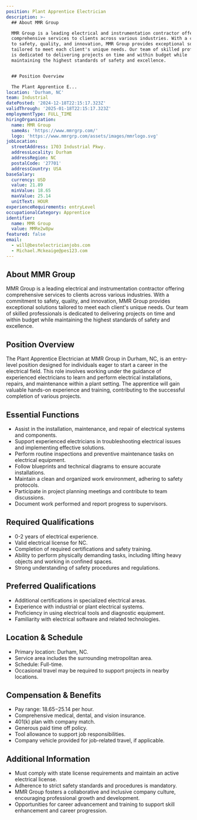 ```yaml
---
position: Plant Apprentice Electrician
description: >-
  ## About MMR Group

  MMR Group is a leading electrical and instrumentation contractor offering
  comprehensive services to clients across various industries. With a commitment
  to safety, quality, and innovation, MMR Group provides exceptional solutions
  tailored to meet each client's unique needs. Our team of skilled professionals
  is dedicated to delivering projects on time and within budget while
  maintaining the highest standards of safety and excellence.


  ## Position Overview

  The Plant Apprentice E...
location: 'Durham, NC'
team: Industrial
datePosted: '2024-12-18T22:15:17.323Z'
validThrough: '2025-01-18T22:15:17.323Z'
employmentType: FULL_TIME
hiringOrganization:
  name: MMR Group
  sameAs: 'https://www.mmrgrp.com/'
  logo: 'https://www.mmrgrp.com/assets/images/mmrlogo.svg'
jobLocation:
  streetAddress: 1703 Industrial Pkwy.
  addressLocality: Durham
  addressRegion: NC
  postalCode: '27701'
  addressCountry: USA
baseSalary:
  currency: USD
  value: 21.89
  minValue: 18.65
  maxValue: 25.14
  unitText: HOUR
experienceRequirements: entryLevel
occupationalCategory: Apprentice
identifier:
  name: MMR Group
  value: MMRe2w8pw
featured: false
email:
  - will@bestelectricianjobs.com
  - Michael.Mckeaige@pes123.com
---
```




## About MMR Group
MMR Group is a leading electrical and instrumentation contractor offering comprehensive services to clients across various industries. With a commitment to safety, quality, and innovation, MMR Group provides exceptional solutions tailored to meet each client's unique needs. Our team of skilled professionals is dedicated to delivering projects on time and within budget while maintaining the highest standards of safety and excellence.

## Position Overview
The Plant Apprentice Electrician at MMR Group in Durham, NC, is an entry-level position designed for individuals eager to start a career in the electrical field. This role involves working under the guidance of experienced electricians to learn and perform electrical installations, repairs, and maintenance within a plant setting. The apprentice will gain valuable hands-on experience and training, contributing to the successful completion of various projects.

## Essential Functions
- Assist in the installation, maintenance, and repair of electrical systems and components.
- Support experienced electricians in troubleshooting electrical issues and implementing effective solutions.
- Perform routine inspections and preventive maintenance tasks on electrical equipment.
- Follow blueprints and technical diagrams to ensure accurate installations.
- Maintain a clean and organized work environment, adhering to safety protocols.
- Participate in project planning meetings and contribute to team discussions.
- Document work performed and report progress to supervisors.

## Required Qualifications
- 0-2 years of electrical experience.
- Valid electrical license for NC.
- Completion of required certifications and safety training.
- Ability to perform physically demanding tasks, including lifting heavy objects and working in confined spaces.
- Strong understanding of safety procedures and regulations.

## Preferred Qualifications
- Additional certifications in specialized electrical areas.
- Experience with industrial or plant electrical systems.
- Proficiency in using electrical tools and diagnostic equipment.
- Familiarity with electrical software and related technologies.

## Location & Schedule
- Primary location: Durham, NC.
- Service area includes the surrounding metropolitan area.
- Schedule: Full-time.
- Occasional travel may be required to support projects in nearby locations.

## Compensation & Benefits
- Pay range: $18.65-$25.14 per hour.
- Comprehensive medical, dental, and vision insurance.
- 401(k) plan with company match.
- Generous paid time off policy.
- Tool allowance to support job responsibilities.
- Company vehicle provided for job-related travel, if applicable.

## Additional Information
- Must comply with state license requirements and maintain an active electrical license.
- Adherence to strict safety standards and procedures is mandatory.
- MMR Group fosters a collaborative and inclusive company culture, encouraging professional growth and development.
- Opportunities for career advancement and training to support skill enhancement and career progression.
